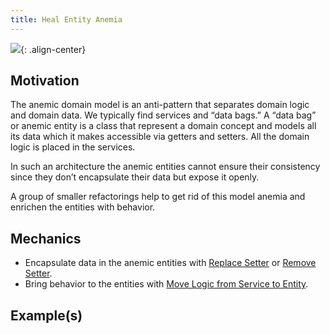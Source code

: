 ```yaml
---
title: Heal Entity Anemia
---
```


![](../../images/domain-driven-refactorings/YYY/XXXX.drawio.svg){: .align-center}

## Motivation

The anemic domain model is an anti-pattern that separates domain logic and domain data. We typically find services and “data bags.” A “data bag” or anemic entity is a class that represent a domain concept and models all its data which it makes accessible via getters and setters. All the domain logic is placed in the services.

In such an architecture the anemic entities cannot ensure their consistency since they don’t encapsulate their data but expose it openly.

A group of smaller refactorings help to get rid of this model anemia and enrichen the entities with behavior.

## Mechanics

- Encapsulate data in the anemic entities with [Replace Setter](replace-setter) or [Remove Setter](remove-setter).
- Bring behavior to the entities with [Move Logic from Service to Entity](move-logic-from-service-to-entity).

## Example(s)
